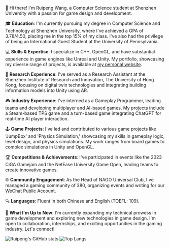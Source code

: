 👋 Hi there! I'm Ruipeng Wang, a Computer Science student at Shenzhen University with a passion for game design and development.

🎓 **Education**: I'm currently pursuing my degree in Computer Science and Technology at Shenzhen University, where I've achieved a GPA of 3.78/4.50, placing me in the top 15% of my class. I've also had the privilege of being an International Guest Student at the University of Pennsylvania.

💻 **Skills & Expertise**: I specialize in C++, OpenGL, and have substantial experience in game engines like Unreal and Unity. My portfolio, showcasing my diverse range of projects, is available at [my personal website](wangruipeng.com).

🔬 **Research Experience**: I've served as a Research Assistant at the Shenzhen Institute of Research and Innovation, The University of Hong Kong, focusing on digital twin technologies and integrating building information models into Unity using AR.

🎮 **Industry Experience**: I've interned as a Gameplay Programmer, leading teams and developing multiplayer and AI-based games. My projects include a Steam-based TPS game and a turn-based game integrating ChatGPT for real-time AI player interaction.

🕹️ **Game Projects**: I've led and contributed to various game projects like 'JumpBox' and 'Physics Simulation,' showcasing my skills in gameplay logic, level design, and physics simulations. My work ranges from board games to complex simulations in Unity and OpenGL.

🏆 **Competitions & Achievements**: I've participated in events like the 2023 CiGA Gamejam and the NetEase University Game Open, leading teams to create innovative games.

🌐 **Community Engagement**: As the Head of NAGO Universal Club, I've managed a gaming community of 380, organizing events and writing for our WeChat Public Account.

🔍 **Languages**: Fluent in both Chinese and English (TOEFL: 109).

🌟 **What I'm Up to Now**: I'm currently expanding my technical prowess in game development and exploring new technologies in game design. I'm open to collaboration, internships, and exciting opportunities in the gaming industry. Let's connect!

![Ruipeng's GitHub stats](https://github-readme-stats.vercel.app/api?username=WANG-Ruipeng&show_icons=true)
![Top Langs](https://github-readme-stats.vercel.app/api/top-langs/?username=WANG-Ruipeng)
